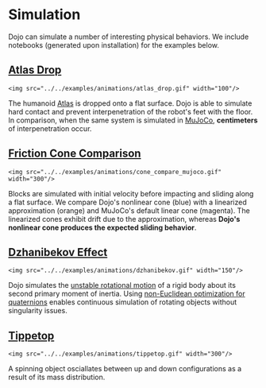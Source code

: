 # Simulation 

Dojo can simulate a number of interesting physical behaviors. 
We include notebooks (generated upon installation) for the examples below.

## [Atlas Drop](../../examples/simulation/atlas_drop.jl)

```@raw html
<img src="../../examples/animations/atlas_drop.gif" width="100"/>
```
The humanoid [Atlas](https://www.bostondynamics.com/atlas) is dropped onto a flat surface. 
Dojo is able to simulate hard contact and prevent interpenetration of the robot's feet with the floor.
In comparison, when the same system is simulated in [MuJoCo](https://mujoco.org), **centimeters** of interpenetration occur.


## [Friction Cone Comparison](../../examples/simulation/cone_compare.jl)

```@raw html
<img src="../../examples/animations/cone_compare_mujoco.gif" width="300"/>
```
Blocks are simulated with initial velocity before impacting and sliding along a flat surface. We compare Dojo's nonlinear cone (blue) with a linearized approximation (orange) and MuJoCo's default linear cone (magenta). The linearized cones exhibit drift due to the approximation, whereas **Dojo's nonlinear cone produces the expected sliding behavior**.

## [Dzhanibekov Effect](../../examples/simulation/dzhanibekov.jl)

```@raw html
<img src="../../examples/animations/dzhanibekov.gif" width="150"/>
```
Dojo simulates the [unstable rotational motion](https://en.wikipedia.org/wiki/Tennis_racket_theorem) of a rigid body about its second primary moment of inertia. Using [non-Euclidean optimization for quaternions](https://roboticexplorationlab.org/papers/planning_with_attitude.pdf) enables continuous simulation of rotating objects without singularity issues.

## [Tippetop](../../examples/simulation/dzhanibekov.jl)

```@raw html
<img src="../../examples/animations/tippetop.gif" width="300"/>
```

A spinning object osciallates between up and down configurations as a result of its mass distribution.



